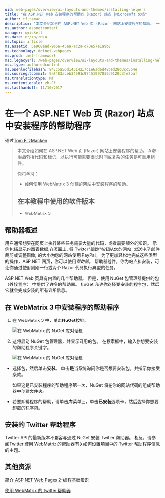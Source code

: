 ```yaml
---
uid: web-pages/overview/ui-layouts-and-themes/installing-helpers
title: "在 ASP.NET Web 安装程序的帮助页 (Razor) 站点 |Microsoft 文档"
author: tfitzmac
description: "本文介绍如何在 ASP.NET Web 页 (Razor) 网站上安装程序的帮助。 一个帮助程序是一个可重用组件，包括代码和标记每个..."
ms.author: aspnetcontent
manager: wpickett
ms.date: 02/18/2014
ms.topic: article
ms.assetid: 5e968ead-906a-45ea-ac2a-c70e57e1a9b1
ms.technology: dotnet-webpages
ms.prod: .net-framework
msc.legacyurl: /web-pages/overview/ui-layouts-and-themes/installing-helpers
msc.type: authoredcontent
ms.openlocfilehash: 842c5a56d14314217c1e6ad6d48ded28d3cc5b4e
ms.sourcegitcommit: 9a9483aceb34591c97451997036a9120c3fe2baf
ms.translationtype: MT
ms.contentlocale: zh-CN
ms.lasthandoff: 11/10/2017
---
```

<a name="installing-a-helper-in-an-aspnet-web-pages-razor-site"></a>在一个 ASP.NET Web 页 (Razor) 站点中安装程序的帮助程序
====================
通过[Tom FitzMacken](https://github.com/tfitzmac)

> 本文介绍如何在 ASP.NET Web 页 (Razor) 网站上安装程序的帮助。 A*帮助器*包括代码和标记，以执行可能需要很长时间或复杂的任务是可重用组件。
> 
> 你将学习：
> 
> - 如何使用 WebMatrix 3 创建的网站中安装程序的帮助。
>   
> 
> ## <a name="software-versions-used-in-the-tutorial"></a>在本教程中使用的软件版本
> 
> 
> - WebMatrix 3


## <a name="overview-of-helpers"></a>帮助器概述

用户通常想要在网页上执行某些任务需要大量的代码，或者需要额外的知识。 示例包括显示的图表数据;在页面上; 将 Twitter"跟踪"按钮从您的网站; 发送电子邮件裁剪或调整图像; 的大小为您的网站使用 PayPal。 为了更加轻松地完成这些类型的操作，ASP.NET 网页，你可以使用*帮助器*。 帮助器组件，你为站点和安装，可让你通过使用刚刚一行或两个 Razor 代码执行典型的任务。

ASP.NET Web 页具有内置的几个帮助器。 但是，使用 NuGet 包管理器提供的包 （外接程序） 中提供了许多的帮助器。 NuGet 允许你选择要安装的程序包，然后它就会完成安装的所有详细信息。

## <a name="installing-a-helper-in-webmatrix-3"></a>在 WebMatrix 3 中安装程序的帮助程序

1. 在 WebMatrix 3 中，单击**NuGet**按钮。

    ![在 WebMatrix 的 NuGet 库对话框](installing-helpers/_static/image1.png)
2. 这将启动 NuGet 包管理器，并显示可用的包。 在搜索框中，输入你想要安装的帮助程序关键字。

    ![在 WebMatrix 的 NuGet 库对话框](installing-helpers/_static/image2.png)
- 选择包，然后单击**安装**。 单击**是**当系统询问你是否想要安装包，并指示你接受条款。

    如果这是已安装程序的帮助程序第一次，NuGet 将在你的网站代码的组成帮助器中创建文件夹。
- 若要卸载程序的帮助，请单击**库**菜单上，单击**已安装**选项卡，然后选择你想要卸载的程序包。

## <a name="installing-the-twitter-helper"></a>安装的 Twitter 帮助程序

Twitter API 的最新版本不兼容与通过 NuGet 安装 Twitter 帮助器。 相反，请参阅[Twitter 使用 WebMatrix 的帮助器](twitter-helper.md)有关如何设置项目中的 Twitter 帮助程序信息的主题。

<a id="Additional_Resources"></a>
## <a name="additional-resources"></a>其他资源


[简介 ASP.NET Web Pages 2-编程基础知识](../getting-started/introducing-razor-syntax-c.md)

[使用 WebMatrix 的 twitter 帮助器](twitter-helper.md)
